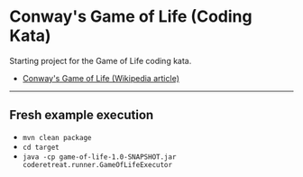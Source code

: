 Conway's Game of Life (Coding Kata)
===================================

Starting project for the Game of Life coding kata.

* [Conway's Game of Life (Wikipedia article)](http://en.wikipedia.org/wiki/Conway%27s_Game_of_Life)


---
## Fresh example execution
* `mvn clean package`
* `cd target`
* `java -cp game-of-life-1.0-SNAPSHOT.jar coderetreat.runner.GameOfLifeExecutor`
